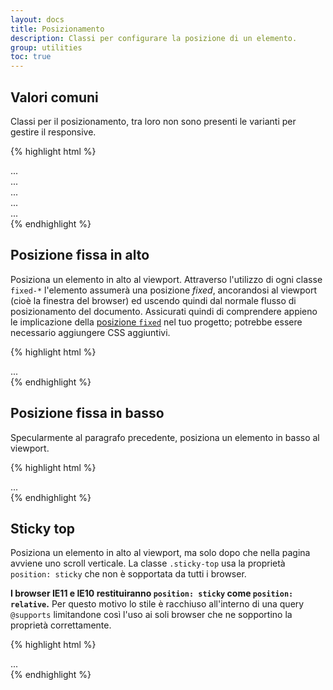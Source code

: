 ```yaml
---
layout: docs
title: Posizionamento
description: Classi per configurare la posizione di un elemento.
group: utilities
toc: true
---
```


## Valori comuni

Classi per il posizionamento, tra loro non sono presenti le varianti per gestire il responsive.

{% highlight html %}
<div class="position-static">...</div>
<div class="position-relative">...</div>
<div class="position-absolute">...</div>
<div class="position-fixed">...</div>
<div class="position-sticky">...</div>
{% endhighlight %}

## Posizione fissa in alto

Posiziona un elemento in alto al viewport. Attraverso l'utilizzo di ogni classe `fixed-*` l'elemento assumerà una posizione
_fixed_, ancorandosi al viewport (cioè la finestra del browser) ed uscendo quindi dal normale flusso di posizionamento
del documento.
Assicurati quindi di comprendere appieno le implicazione della [posizione `fixed`](https://developer.mozilla.org/en-US/docs/Web/CSS/position#fixed)
nel tuo progetto; potrebbe essere necessario aggiungere CSS aggiuntivi. 

{% highlight html %}
<div class="fixed-top">...</div>
{% endhighlight %}

## Posizione fissa in basso

Specularmente al paragrafo precedente, posiziona un elemento in basso al viewport.

{% highlight html %}
<div class="fixed-bottom">...</div>
{% endhighlight %}

## Sticky top

Posiziona un elemento in alto al viewport, ma solo dopo che nella pagina avviene uno scroll verticale.
La classe `.sticky-top` usa la proprietà `position: sticky` che non è sopportata da tutti i browser.

**I browser IE11 e IE10 restituiranno `position: sticky` come `position: relative`.** Per questo motivo lo stile è
racchiuso all'interno di una query `@supports` limitandone così l'uso ai soli browser che ne sopportino la proprietà
correttamente.

{% highlight html %}
<div class="sticky-top">...</div>
{% endhighlight %}
